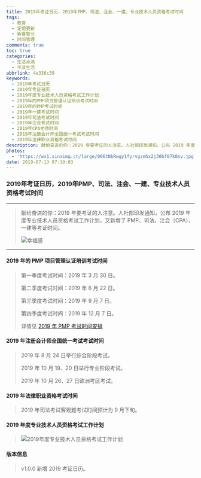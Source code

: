 ```yaml
---
title: 2019年考证日历，2019年PMP、司法、注会、一建、专业技术人员资格考试时间
tags:
  - 教育
  - 定期更新
  - 新睿智业
  - 时间管理
comments: true
toc: true
categories:
  - 生活点滴
  - 平淡生活
abbrlink: 4e336c39
keywords:
  - 2019年考试日历
  - 2019年考证日历
  - 2019年度专业技术人员资格考试工作计划
  - 2019年的PMP项目管理认证培训考试时间
  - 2019年的PMP考试时间
  - 2019年一建考试时间
  - 2019年司法考试时间
  - 2019年注会考试时间
  - 2019年CPA老师时间
  - 2019年注册会计师全国统一考试考试时间
  - 2019年法律职业资格考试时间
description: 献给奋进的你：2019 年要考证的人注意。人社部印发通知，公布 2019 年度专业技术人员资格考试工作计划，又新增了 PMP、司法、注会（CPA）、一建等考证时间。
photos:
  - 'https://wx1.sinaimg.cn/large/006tNbRwgy1fyrvgzmhx2j30bf07k0sv.jpg'
date: 2019-07-13 07:10:03
---
```

<script type="text/javascript" src="/js/src/bai.js"></script>


### 2019年考证日历，2019年PMP、司法、注会、一建、专业技术人员资格考试时间
---
> 献给奋进的你：2019 年要考证的人注意。人社部印发通知，公布 2019 年度专业技术人员资格考试工作计划，又新增了 PMP、司法、注会（CPA）、一建等考证时间。
>
> ![幸福感](https://wx1.sinaimg.cn/large/006tNbRwgy1fyrvpyo7j0j30i20b4q32.jpg)

---
#### 2019 年的 PMP 项目管理认证培训考试时间
> 第一季度考试时间：2019 年 3 月 30 日。
>
> 第二季度考试时间：2019 年 6 月 22 日。
>
> 第三季度考试时间：2019 年 9 月 7 日。
>
> 第四季度考试时间：2019 年 12 月 7 日。
>
> 详情见 [2019 年 PMP 考试时间安排](/archives/9e8e6ea0.html)

#### 2019 年注册会计师全国统一考试考试时间
> 2019 年 8 月 24 日举行综合阶段考试。
>
> 2019 年 10 月 19、20 日举行专业阶段考试。
>
> 2019 年 10 月 26、27 日欧洲考区考试。

#### 2019 年法律职业资格考试时间
> 2019 年司法考试客观题考试时间预计为 9 月下旬。

#### 2019 年度专业技术人员资格考试工作计划
>
> ![2019年度专业技术人员资格考试工作计划](https://wx1.sinaimg.cn/large/006tNbRwly1fyr5nh4699j30dc2agn27.jpg)

#### 版本信息
> v1.0.0 新增 2019 考证日历。
